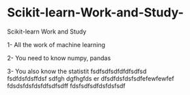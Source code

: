 # Scikit-learn-Work-and-Study-
Scikit-learn Work and Study 

1- All the work of machine learning

2- You need to know numpy, pandas
        
3- You also know the statistit                   fsdfsdfsdfdfdfsdfsd             
fsdfdsfdsffdsf
sdfgh
dgfhgfds
er
dfsdfdsfdsfsdfefewfewfef
fdsdsfdsfdsfdfsdfsdff
fdsfsdfsdfdsfdsfsdf
